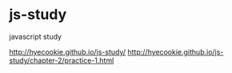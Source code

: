 # js-study
javascript study

http://hyecookie.github.io/js-study/
http://hyecookie.github.io/js-study/chapter-2/practice-1.html
